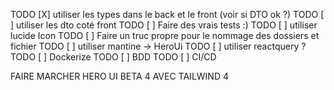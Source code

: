 TODO [X] utiliser les types dans le back et le front
(voir si DTO ok ?)
TODO [ ] utiliser les dto coté front
TODO [ ] Faire des vrais tests :)
TODO [ ] utiliser lucide Icon
TODO [ ] Faire un truc propre pour le nommage des dossiers et fichier
TODO [ ] utiliser mantine -> HeroUi
TODO [ ] utiliser reactquery ?
TODO [ ] Dockerize
TODO [ ] BDD
TODO [ ] CI/CD


FAIRE MARCHER HERO UI BETA 4 AVEC TAILWIND 4